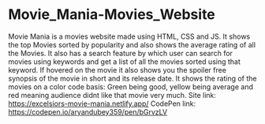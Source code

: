 # Movie_Mania-Movies_Website
Movie Mania is a movies website made using HTML, CSS and JS.
It shows the top Movies sorted by popularity and also shows the average rating of all the Movies.
It also has a search feature by which user can search for movies using keywords and get a list of all the movies sorted using that keyword.
If hovered on the movie it also shows you the spoiler free synopsis of the movie in short and its release date.
It shows the rating of the movies on a color code basis: 
Green being good,
yellow being average and
red meaning audience didnt like that movie very much.
Site link: https://excelsiors-movie-mania.netlify.app/
CodePen link: https://codepen.io/aryandubey359/pen/bGrvzLV

